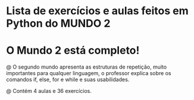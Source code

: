 # Lista de exercícios e aulas feitos em Python do MUNDO 2

# O Mundo 2 está completo!

@ O segundo mundo apresenta as estruturas de repetição, muito importantes para qualquer linguagem, o professor explica sobre os comandos if, else, for e while e suas usabilidades.

@ Contém 4 aulas e 36 exercícios.
